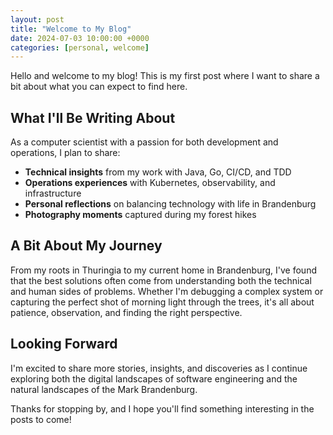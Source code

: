 ```yaml
---
layout: post
title: "Welcome to My Blog"
date: 2024-07-03 10:00:00 +0000
categories: [personal, welcome]
---
```


Hello and welcome to my blog! This is my first post where I want to share a bit about what you can expect to find here.

## What I'll Be Writing About

As a computer scientist with a passion for both development and operations, I plan to share:

- **Technical insights** from my work with Java, Go, CI/CD, and TDD
- **Operations experiences** with Kubernetes, observability, and infrastructure
- **Personal reflections** on balancing technology with life in Brandenburg
- **Photography moments** captured during my forest hikes

## A Bit About My Journey

From my roots in Thuringia to my current home in Brandenburg, I've found that the best solutions often come from understanding both the technical and human sides of problems. Whether I'm debugging a complex system or capturing the perfect shot of morning light through the trees, it's all about patience, observation, and finding the right perspective.

## Looking Forward

I'm excited to share more stories, insights, and discoveries as I continue exploring both the digital landscapes of software engineering and the natural landscapes of the Mark Brandenburg.

Thanks for stopping by, and I hope you'll find something interesting in the posts to come!